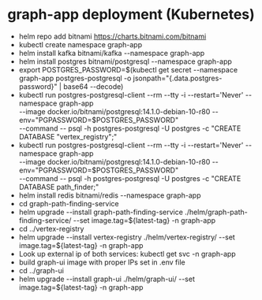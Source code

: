 # graph-app deployment (Kubernetes)

- helm repo add bitnami https://charts.bitnami.com/bitnami
- kubectl create namespace graph-app
- helm install kafka bitnami/kafka --namespace graph-app
- helm install postgres bitnami/postgresql --namespace graph-app
- export POSTGRES_PASSWORD=$(kubectl get secret --namespace graph-app postgres-postgresql -o jsonpath="{.data.postgres-password}" | base64 --decode)
- kubectl run postgres-postgresql-client --rm --tty -i --restart='Never' --namespace graph-app  
  --image docker.io/bitnami/postgresql:14.1.0-debian-10-r80 --env="PGPASSWORD=$POSTGRES_PASSWORD"  
  --command -- psql -h postgres-postgresql -U postgres -c "CREATE DATABASE \"vertex_registry\";"
- kubectl run postgres-postgresql-client --rm --tty -i --restart='Never' --namespace graph-app \
  --image docker.io/bitnami/postgresql:14.1.0-debian-10-r80 --env="PGPASSWORD=$POSTGRES_PASSWORD" \
  --command -- psql -h postgres-postgresql -U postgres -c "CREATE DATABASE path_finder;"
- helm install redis bitnami/redis --namespace graph-app
- cd graph-path-finding-service
- helm upgrade --install graph-path-finding-service ./helm/graph-path-finding-service/ --set image.tag=${latest-tag} -n graph-app
- cd ../vertex-registry
- helm upgrade --install vertex-registry ./helm/vertex-registry/ --set image.tag=${latest-tag} -n graph-app
- Look up external ip of both services: kubectl get svc -n graph-app
- build graph-ui image with proper IPs set in .env file
- cd ../graph-ui
- helm upgrade --install graph-ui ./helm/graph-ui/ --set image.tag=${latest-tag} -n graph-app
